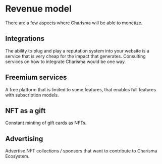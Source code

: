# Revenue model

There are a few aspects where Charisma will be able to monetize. 

## Integrations

The ability to plug and play a reputation system into your website is a service that is very cheap for the impact that generates. Consulting services on how to integrate Charisma would be one way.

## Freemium services

A free platform that is limited to some features, that enables full features with subscription models.

## NFT as a gift

Constant minting of gift cards as NFTs.

## Advertising

Advertise NFT collections / sponsors that want to contribute to Charisma Ecosystem.